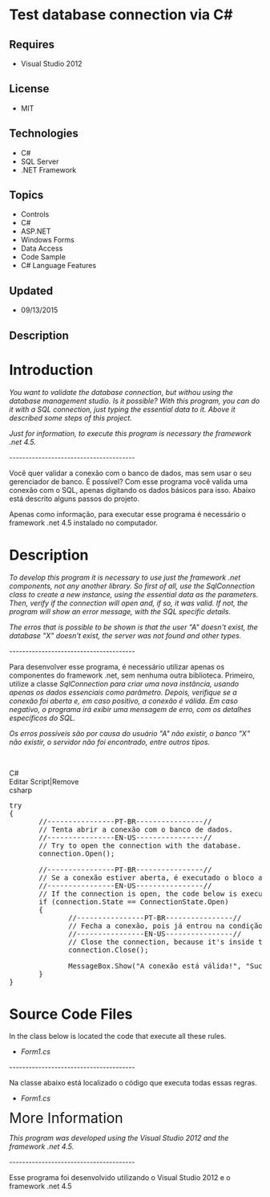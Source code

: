# Test database connection via C#
## Requires
- Visual Studio 2012
## License
- MIT
## Technologies
- C#
- SQL Server
- .NET Framework
## Topics
- Controls
- C#
- ASP.NET
- Windows Forms
- Data Access
- Code Sample
- C# Language Features
## Updated
- 09/13/2015
## Description

<h1>Introduction</h1>
<p><em>You want to validate the database connection, but withou using the database management studio. Is it possible? With this program, you can do it with a SQL connection, just typing the essential data to it. Above it described some steps of this project.</em></p>
<p><em>Just for information, to execute this program is necessary the framework .net 4.5.</em></p>
<p>---------------------------------------</p>
<p>Voc&ecirc; quer validar a conex&atilde;o com o banco de dados, mas sem usar o seu gerenciador de banco. &Eacute; poss&iacute;vel? Com esse programa voc&ecirc; valida uma conex&atilde;o com o SQL, apenas digitando os dados b&aacute;sicos para isso. Abaixo
 est&aacute; descrito alguns passos do projeto.</p>
<p>Apenas como informa&ccedil;&atilde;o, para executar esse programa &eacute; necess&aacute;rio o framework .net 4.5 instalado no computador.</p>
<h1>Description</h1>
<p><em>To develop this program it is necessary to use just the framework .net components, not any another library. So first of all, use the&nbsp;SqlConnection class to create a new instance, using the essential data as the parameters. Then, verify if the connection
 will open and, if so, it was valid. If not, the program will show an error message, with the SQL specific details.</em></p>
<p><em>The erros that is possible to be shown is that the user &quot;A&quot; doesn't exist, the database &quot;X&quot; doesn't exist, the server was not found and other types.</em></p>
<p>---------------------------------------</p>
<p>Para desenvolver esse programa, &eacute; necess&aacute;rio utilizar apenas os componentes do framework .net, sem nenhuma outra biblioteca. Primeiro, utilize a classe&nbsp;<em>SqlConnection para criar uma nova inst&acirc;ncia, usando apenas os dados essenciais
 como par&acirc;metro. Depois, verifique se a conex&atilde;o foi aberta e, em caso positivo, a conex&atilde;o &eacute; v&aacute;lida. Em caso negativo, o programa ir&aacute; exibir uma mensagem de erro, com os detalhes espec&iacute;ficos do SQL.</em></p>
<p><em>Os erros poss&iacute;veis s&atilde;o por causa do usu&aacute;rio &quot;A&quot; n&atilde;o existir, o banco &quot;X&quot; n&atilde;o existir, o servidor n&atilde;o foi encontrado, entre outros tipos.</em></p>
<p>&nbsp;</p>
<div class="scriptcode">
<div class="pluginEditHolder" pluginCommand="mceScriptCode">
<div class="title"><span>C#</span></div>
<div class="pluginLinkHolder"><span class="pluginEditHolderLink">Editar Script</span>|<span class="pluginRemoveHolderLink">Remove</span></div>
<span class="hidden">csharp</span>

<div class="preview">
<pre class="csharp"><span class="cs__keyword">try</span>&nbsp;
{&nbsp;
&nbsp;&nbsp;&nbsp;&nbsp;&nbsp;&nbsp;&nbsp;<span class="cs__com">//----------------PT-BR----------------//</span>&nbsp;
&nbsp;&nbsp;&nbsp;&nbsp;&nbsp;&nbsp;&nbsp;<span class="cs__com">//&nbsp;Tenta&nbsp;abrir&nbsp;a&nbsp;conex&atilde;o&nbsp;com&nbsp;o&nbsp;banco&nbsp;de&nbsp;dados.</span>&nbsp;
&nbsp;&nbsp;&nbsp;&nbsp;&nbsp;&nbsp;&nbsp;<span class="cs__com">//----------------EN-US----------------//</span>&nbsp;
&nbsp;&nbsp;&nbsp;&nbsp;&nbsp;&nbsp;&nbsp;<span class="cs__com">//&nbsp;Try&nbsp;to&nbsp;open&nbsp;the&nbsp;connection&nbsp;with&nbsp;the&nbsp;database.</span>&nbsp;
&nbsp;&nbsp;&nbsp;&nbsp;&nbsp;&nbsp;&nbsp;connection.Open();&nbsp;
&nbsp;
&nbsp;&nbsp;&nbsp;&nbsp;&nbsp;&nbsp;&nbsp;<span class="cs__com">//----------------PT-BR----------------//</span>&nbsp;
&nbsp;&nbsp;&nbsp;&nbsp;&nbsp;&nbsp;&nbsp;<span class="cs__com">//&nbsp;Se&nbsp;a&nbsp;conex&atilde;o&nbsp;estiver&nbsp;aberta,&nbsp;&eacute;&nbsp;executado&nbsp;o&nbsp;bloco&nbsp;abaixo.&nbsp;</span>&nbsp;
&nbsp;&nbsp;&nbsp;&nbsp;&nbsp;&nbsp;&nbsp;<span class="cs__com">//----------------EN-US----------------//</span>&nbsp;
&nbsp;&nbsp;&nbsp;&nbsp;&nbsp;&nbsp;&nbsp;<span class="cs__com">//&nbsp;If&nbsp;the&nbsp;connection&nbsp;is&nbsp;open,&nbsp;the&nbsp;code&nbsp;below&nbsp;is&nbsp;executed.</span>&nbsp;
&nbsp;&nbsp;&nbsp;&nbsp;&nbsp;&nbsp;&nbsp;<span class="cs__keyword">if</span>&nbsp;(connection.State&nbsp;==&nbsp;ConnectionState.Open)&nbsp;
&nbsp;&nbsp;&nbsp;&nbsp;&nbsp;&nbsp;&nbsp;{&nbsp;
&nbsp;&nbsp;&nbsp;&nbsp;&nbsp;&nbsp;&nbsp;&nbsp;&nbsp;&nbsp;&nbsp;&nbsp;&nbsp;&nbsp;<span class="cs__com">//----------------PT-BR----------------//</span>&nbsp;
&nbsp;&nbsp;&nbsp;&nbsp;&nbsp;&nbsp;&nbsp;&nbsp;&nbsp;&nbsp;&nbsp;&nbsp;&nbsp;&nbsp;<span class="cs__com">//&nbsp;Fecha&nbsp;a&nbsp;conex&atilde;o,&nbsp;pois&nbsp;j&aacute;&nbsp;entrou&nbsp;na&nbsp;condi&ccedil;&atilde;o.</span>&nbsp;
&nbsp;&nbsp;&nbsp;&nbsp;&nbsp;&nbsp;&nbsp;&nbsp;&nbsp;&nbsp;&nbsp;&nbsp;&nbsp;&nbsp;<span class="cs__com">//----------------EN-US----------------//</span>&nbsp;
&nbsp;&nbsp;&nbsp;&nbsp;&nbsp;&nbsp;&nbsp;&nbsp;&nbsp;&nbsp;&nbsp;&nbsp;&nbsp;&nbsp;<span class="cs__com">//&nbsp;Close&nbsp;the&nbsp;connection,&nbsp;because&nbsp;it's&nbsp;inside&nbsp;this&nbsp;condition.</span>&nbsp;
&nbsp;&nbsp;&nbsp;&nbsp;&nbsp;&nbsp;&nbsp;&nbsp;&nbsp;&nbsp;&nbsp;&nbsp;&nbsp;&nbsp;connection.Close();&nbsp;
&nbsp;
&nbsp;&nbsp;&nbsp;&nbsp;&nbsp;&nbsp;&nbsp;&nbsp;&nbsp;&nbsp;&nbsp;&nbsp;&nbsp;&nbsp;MessageBox.Show(<span class="cs__string">&quot;A&nbsp;conex&atilde;o&nbsp;est&aacute;&nbsp;v&aacute;lida!&quot;</span>,&nbsp;<span class="cs__string">&quot;Sucesso&quot;</span>,&nbsp;MessageBoxButtons.OK,&nbsp;MessageBoxIcon.Information);&nbsp;
&nbsp;&nbsp;&nbsp;&nbsp;&nbsp;&nbsp;&nbsp;}&nbsp;
}</pre>
</div>
</div>
</div>
<h1><span>Source Code Files</span></h1>
<p><span>In the class below is located the code that execute all these rules.</span></p>
<ul>
<li><em>Form1.cs</em> </li></ul>
<p>---------------------------------------</p>
<p>Na classe abaixo est&aacute; localizado o c&oacute;digo que executa todas essas regras.</p>
<ul>
<li><em>Form1.cs</em> </li></ul>
<p><span style="font-size:2em">More Information</span></p>
<p><em>This program was developed using the Visual Studio 2012 and the framework .net 4.5.</em></p>
<p>---------------------------------------</p>
<p>Esse programa foi desenvolvido utilizando o Visual Studio 2012 e o framework .net 4.5</p>
<p><em><br>
</em></p>
